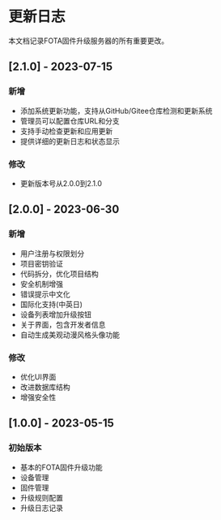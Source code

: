 # 更新日志

本文档记录FOTA固件升级服务器的所有重要更改。

## [2.1.0] - 2023-07-15

### 新增
- 添加系统更新功能，支持从GitHub/Gitee仓库检测和更新系统
- 管理员可以配置仓库URL和分支
- 支持手动检查更新和应用更新
- 提供详细的更新日志和状态显示

### 修改
- 更新版本号从2.0.0到2.1.0

## [2.0.0] - 2023-06-30

### 新增
- 用户注册与权限划分
- 项目密钥验证
- 代码拆分，优化项目结构
- 安全机制增强
- 错误提示中文化
- 国际化支持(中英日)
- 设备列表增加升级按钮
- 关于界面，包含开发者信息
- 自动生成美观动漫风格头像功能

### 修改
- 优化UI界面
- 改进数据库结构
- 增强安全性

## [1.0.0] - 2023-05-15

### 初始版本
- 基本的FOTA固件升级功能
- 设备管理
- 固件管理
- 升级规则配置
- 升级日志记录
